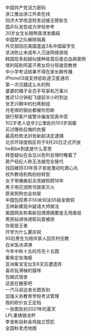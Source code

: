中国共产党活力密码  
浙江推出浙江外卖在线  
同济大学改造校舍迎接无臂新生  
国乒队发型成为学校参考  
20岁女生长期熬夜诱发癫痫  
中国梦之队解除隔离  
外交部回应美国遣返3名中国留学生  
坚决防止未成年人沉迷网络游戏  
韩国现多起疑似接种疫苗后患白血病案例  
塔利班称阿富汗男女将分班接受教育  
中小学考试结果不得在家长群传播  
iPhone13或支持低轨道卫星通讯  
第一次见腿这么长的狗  
婆婆的镯子全员手写家和万事兴  
推迟12分钟起飞提前半小时到达  
张艺兴眼中的扫黑剧组  
月老绑的钢丝都被你剪断  
银行帮客户报警诈骗发现真中奖  
102岁老人徒步2公里赴约103岁闺蜜  
买过哪些后悔的衣服  
最高检依法对张新起决定逮捕  
北京环球度假区将于9月20日正式开放  
he和be到底是什么意思  
拜登疑似在会见以色列总理时睡着了  
房产经纪人称无法被完全替代  
找回被拐33年孩子爸爸激动吃救心丸  
校外教培机构纷纷转型  
女子带瘫痪前夫改嫁照顾16年  
男子用花洒帮邻居家灭火  
原来狗狗也会劝架  
中国包揽男子50米仰泳S5级金银铜  
玉林新建高中疑请大师做法  
美国网友称美新冠溯源摘要是无用废纸  
男孩钻进快递柜玩耍被锁  
你我皆王者  
开学为什么要庆祝  
95后男生为陪伴家人回农村任教  
白米饭冰淇淋  
今年中秋十五的月亮十五圆  
重紫定妆海报  
亚洲象宝宝出生6天后遭遗弃  
喜欢玩滑梯的猫咪  
包厢式宿舍  
这是在搬家吧  
一汽马自达发长图告别  
加强义务教育学校考试管理  
我的砍价女王定档  
一张图告别2021年的夏天  
LPL重铸银龙杯  
李发彬自称金鸡独立惯犯  
全国秋老虎地图  
